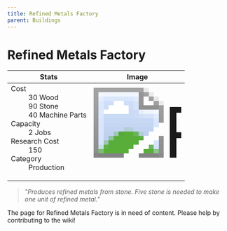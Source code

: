 ```yaml
---
title: Refined Metals Factory
parent: Buildings
---
```

# Refined Metals Factory

[//]: # (Pre-generated content)
<table><thead><tr><th>Stats</th><th>Image</th></tr></thead><tbody><tr><td><dl><dt>Cost</dt><dd>30 Wood<br>90 Stone<br>40 Machine Parts</dd><dt>Capacity</dt><dd>2 Jobs</dd><dt>Research Cost</dt><dd>150</dd><dt>Category</dt><dd>Production</dd></dl></td><td><style>.building-image {width: 200px;height: 200px;overflow: hidden;position: relative;}.building-image img {image-rendering: pixelated;object-fit: none;transform: scale(10);transform-origin: left top;position: absolute;left: 0;top: 0;}</style><div class="building-image"><img style="object-position: -390px -960px;" src="https://tfe2-wiki.github.io/assets/sprites.png" alt="Refined Metals Factory Back"><img style="object-position: -368px -960px;" src="https://tfe2-wiki.github.io/assets/sprites.png" alt="Refined Metals Factory"></div></td></tr></tbody></table><blockquote><i>"Produces refined metals from stone. Five stone is needed to make one unit of refined metal."</i></blockquote>

The page for Refined Metals Factory is in need of content. Please help by contributing to the wiki!
